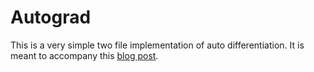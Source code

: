 # Autograd

This is a very simple two file implementation of auto differentiation. It is meant to accompany this [blog post](https://www.jasoneveleth.com/blog/2024/01/05/autograd).

